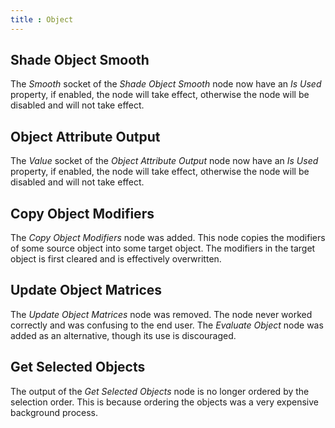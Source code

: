 ```yaml
---
title : Object
---
```


## Shade Object Smooth

The *Smooth* socket of the *Shade Object Smooth* node now have an *Is Used*
property, if enabled, the node will take effect, otherwise the node will be
disabled and will not take effect.

## Object Attribute Output

The *Value* socket of the *Object Attribute Output* node now have an *Is Used*
property, if enabled, the node will take effect, otherwise the node will be
disabled and will not take effect.

## Copy Object Modifiers

The *Copy Object Modifiers* node was added. This node copies the modifiers of
some source object into some target object. The modifiers in the target object
is first cleared and is effectively overwritten.

## Update Object Matrices

The *Update Object Matrices* node was removed. The node never worked correctly
and was confusing to the end user. The *Evaluate Object* node was added as an
alternative, though its use is discouraged.

## Get Selected Objects

The output of the *Get Selected Objects* node is no longer ordered by the
selection order. This is because ordering the objects was a very expensive
background process.
